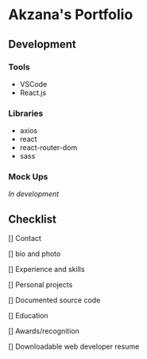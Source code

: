 # Akzana's Portfolio

## Development
### Tools
+ VSCode
+ React.js
 
### Libraries
+ axios
+ react
+ react-router-dom
+ sass

### Mock Ups
*In development*

## Checklist

[] Contact 

[] bio and photo

[] Experience and skills

[] Personal projects

[] Documented source code

[] Education

[] Awards/recognition

[] Downloadable web developer resume